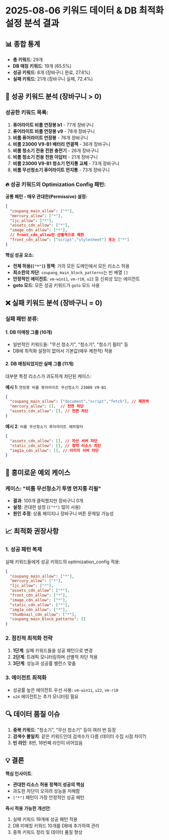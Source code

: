 # 2025-08-06 키워드 데이터 & DB 최적화 설정 분석 결과

## 📊 종합 통계

- **총 키워드**: 29개
- **DB 매칭 키워드**: 19개 (65.5%)  
- **성공 키워드**: 8개 (장바구니 완료, 27.6%)
- **실패 키워드**: 21개 (장바구니 실패, 72.4%)

## 🎯 성공 키워드 분석 (장바구니 > 0)

### 성공한 키워드 목록:
1. **퓨어라이트 비룸 연장봉 b1** - 77개 장바구니
2. **퓨어라이트 비룸 연장봉 v9** - 78개 장바구니  
3. **비룸 퓨어라이트 연장봉** - 76개 장바구니
4. **비룸 23000 V9-B1 배터리 연결잭** - 36개 장바구니
5. **비룸 청소기 전용 전원 충전기** - 26개 장바구니
6. **비룸 청소기 전용 전원 아답터** - 21개 장바구니
7. **비룸 23000 V9-B1 청소기 먼지통 교체** - 73개 장바구니
8. **비룸 무선청소기 퓨어라이트 먼지통** - 73개 장바구니

### 🔥 성공 키워드의 Optimization Config 패턴:

**공통 패턴 - 매우 관대한(Permissive) 설정:**
```json
{
  "coupang_main_allow": ["*"],
  "mercury_allow": ["*"], 
  "ljc_allow": ["*"],
  "assets_cdn_allow": ["*"],
  "image_cdn_allow": ["*"],
  // front_cdn_allow만 선별적으로 제한
  "front_cdn_allow": ["script","stylesheet"] 또는 ["*"]
}
```

**핵심 성공 요소:**
- **전체 허용(`["*"]`) 정책**: 거의 모든 도메인에서 모든 리소스 허용
- **최소한의 차단**: `coupang_main_block_patterns`는 빈 배열 `[]`
- **안정적인 에이전트**: `vm-win11`, `vm-r10`, `u22` 등 신뢰성 있는 에이전트
- **goto 모드**: 모든 성공 키워드가 `goto` 모드 사용

## ❌ 실패 키워드 분석 (장바구니 = 0)

### 실패 패턴 분류:

#### 1. **DB 미매칭 그룹 (10개)**
- 일반적인 키워드들: "무선 청소기", "청소기", "청소기 필터" 등
- DB에 최적화 설정이 없어서 기본값(매우 제한적) 적용

#### 2. **DB 매칭되었지만 실패 그룹 (11개)**  
대부분 특정 리소스가 과도하게 차단된 케이스:

**예시 1**: `연장봉 비룸 퓨어라이트 무선청소기 23000 V9-B1`
```json
{
  "coupang_main_allow": ["document","script","fetch"], // 제한적
  "mercury_allow": [],  // 전면 차단
  "assets_cdn_allow": [], // 전면 차단
}
```

**예시 2**: `비룸 무선청소기 퓨어라이트 헤파필터`  
```json
{
  "assets_cdn_allow": [], // 자산 서버 차단
  "static_cdn_allow": [], // 정적 리소스 차단
  "img1a_cdn_allow": [], // 이미지 서버 차단
}
```

## 🚨 흥미로운 예외 케이스

### 케이스: "비룸 무선청소기 투명 먼지통 리필"
- **결과**: 100개 클릭했지만 장바구니 0개 
- **설정**: 관대한 설정 (`["*"]` 많이 사용)
- **원인 추정**: 상품 페이지나 장바구니 버튼 문제일 가능성

## 📈 최적화 권장사항

### 1. **성공 패턴 복제**
실패 키워드들에게 성공 키워드의 optimization_config 적용:
```json
{
  "coupang_main_allow": ["*"],
  "mercury_allow": ["*"],
  "ljc_allow": ["*"], 
  "assets_cdn_allow": ["*"],
  "front_cdn_allow": ["*"],
  "image_cdn_allow": ["*"],
  "static_cdn_allow": ["*"],
  "img1a_cdn_allow": ["*"],
  "thumbnail_cdn_allow": ["*"],
  "coupang_main_block_patterns": []
}
```

### 2. **점진적 최적화 전략**
1. **1단계**: 실패 키워드들을 성공 패턴으로 변경
2. **2단계**: 트래픽 모니터링하며 선별적 차단 적용
3. **3단계**: 성능과 성공률 밸런스 맞춤

### 3. **에이전트 최적화**
- 성공률 높은 에이전트 우선 사용: `vm-win11`, `u22`, `vm-r10`
- `u24` 에이전트는 추가 모니터링 필요

## 🔍 데이터 품질 이슈

1. **중복 키워드**: "청소기", "무선 청소기" 등이 여러 번 등장
2. **검색수 불일치**: 같은 키워드인데 검색수가 다름 (데이터 수집 시점 차이?)
3. **빈 라인**: 8번, 16번째 라인이 비어있음

## 💡 결론

**핵심 인사이트**: 
- **관대한 리소스 허용 정책이 성공의 핵심**
- 과도한 차단이 오히려 성능을 저해함
- `["*"]` 패턴이 가장 안정적인 성공 패턴

**즉시 적용 가능한 개선안**:
1. 실패 키워드 19개에 성공 패턴 적용
2. DB 미매칭 키워드 10개를 DB에 추가하여 관리
3. 중복 키워드 정리 및 데이터 품질 향상